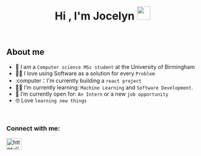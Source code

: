 <h1 align="center">Hi , I'm Jocelyn <img src="https://media.giphy.com/media/hvRJCLFzcasrR4ia7z/giphy.gif" width="35"></h1>



<br>

##  About me
- :school: I am a `Computer science MSc student` at the University of Birmingham
- :technologist: I love using Software as a solution for every `Problem`
- :computer：I'm currently building a `react project`
- :student: I’m currently learning: `Machine Learning` and `Software Development`.
- :thinking: I’m currently open for: `An Intern` or a new `job opportunity`
- :nerd_face: Love `learning new things`

<br>


<h3 align="left">Connect with me:</h3>
<p align="left">
<a href="https://www.linkedin.com/in/jocelyn-yuan/" target="blank_"><img align="center" src="https://raw.githubusercontent.com/rahuldkjain/github-profile-readme-generator/master/src/images/icons/Social/linked-in-alt.svg" alt="https://www.linkedin.com/in/jocelyn-yuan/" height="30" width="40" /></a>
</p>

